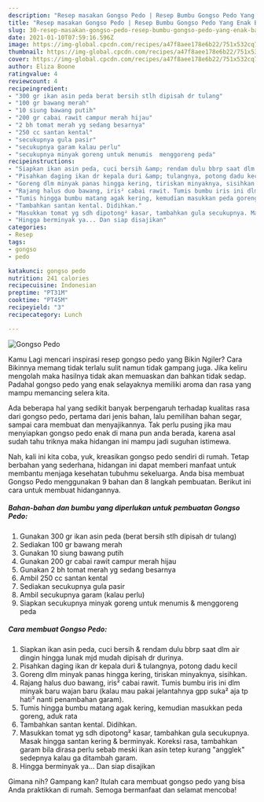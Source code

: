 ```yaml
---
description: "Resep masakan Gongso Pedo | Resep Bumbu Gongso Pedo Yang Enak Banget"
title: "Resep masakan Gongso Pedo | Resep Bumbu Gongso Pedo Yang Enak Banget"
slug: 30-resep-masakan-gongso-pedo-resep-bumbu-gongso-pedo-yang-enak-banget
date: 2021-01-10T07:59:16.596Z
image: https://img-global.cpcdn.com/recipes/a47f8aee178e6b22/751x532cq70/gongso-pedo-foto-resep-utama.jpg
thumbnail: https://img-global.cpcdn.com/recipes/a47f8aee178e6b22/751x532cq70/gongso-pedo-foto-resep-utama.jpg
cover: https://img-global.cpcdn.com/recipes/a47f8aee178e6b22/751x532cq70/gongso-pedo-foto-resep-utama.jpg
author: Eliza Boone
ratingvalue: 4
reviewcount: 4
recipeingredient:
- "300 gr ikan asin peda berat bersih stlh dipisah dr tulang"
- "100 gr bawang merah"
- "10 siung bawang putih"
- "200 gr cabai rawit campur merah hijau"
- "2 bh tomat merah yg sedang besarnya"
- "250 cc santan kental"
- "secukupnya gula pasir"
- "secukupnya garam kalau perlu"
- "secukupnya minyak goreng untuk menumis  menggoreng peda"
recipeinstructions:
- "Siapkan ikan asin peda, cuci bersih &amp; rendam dulu bbrp saat dlm air dingin hingga lunak mjd mudah dipisah dr durinya."
- "Pisahkan daging ikan dr kepala duri &amp; tulangnya, potong dadu kecil"
- "Goreng dlm minyak panas hingga kering, tiriskan minyaknya, sisihkan."
- "Rajang halus duo bawang, iris² cabai rawit. Tumis bumbu iris ini dlm minyak baru wajan baru (kalau mau pakai jelantahnya gpp suka² aja tp hati² nanti penambahan garam)."
- "Tumis hingga bumbu matang agak kering, kemudian masukkan peda goreng, aduk rata"
- "Tambahkan santan kental. Didihkan."
- "Masukkan tomat yg sdh dipotong² kasar, tambahkan gula secukupnya. Masak hingga santan kering &amp; berminyak. Koreksi rasa, tambahkan garam bila dirasa perlu sebab meski ikan asin tetep kurang &#34;angglek&#34; sedepnya kalau ga ditambah garam."
- "Hingga berminyak ya... Dan siap disajikan"
categories:
- Resep
tags:
- gongso
- pedo

katakunci: gongso pedo 
nutrition: 241 calories
recipecuisine: Indonesian
preptime: "PT31M"
cooktime: "PT45M"
recipeyield: "3"
recipecategory: Lunch

---
```



![Gongso Pedo](https://img-global.cpcdn.com/recipes/a47f8aee178e6b22/751x532cq70/gongso-pedo-foto-resep-utama.jpg)

Kamu Lagi mencari inspirasi resep gongso pedo yang Bikin Ngiler? Cara Bikinnya memang tidak terlalu sulit namun tidak gampang juga. Jika keliru mengolah maka hasilnya tidak akan memuaskan dan bahkan tidak sedap. Padahal gongso pedo yang enak selayaknya memiliki aroma dan rasa yang mampu memancing selera kita.

Ada beberapa hal yang sedikit banyak berpengaruh terhadap kualitas rasa dari gongso pedo, pertama dari jenis bahan, lalu pemilihan bahan segar, sampai cara membuat dan menyajikannya. Tak perlu pusing jika mau menyiapkan gongso pedo enak di mana pun anda berada, karena asal sudah tahu triknya maka hidangan ini mampu jadi suguhan istimewa.




Nah, kali ini kita coba, yuk, kreasikan gongso pedo sendiri di rumah. Tetap berbahan yang sederhana, hidangan ini dapat memberi manfaat untuk membantu menjaga kesehatan tubuhmu sekeluarga. Anda bisa membuat Gongso Pedo menggunakan 9 bahan dan 8 langkah pembuatan. Berikut ini cara untuk membuat hidangannya.

<!--inarticleads1-->

##### Bahan-bahan dan bumbu yang diperlukan untuk pembuatan Gongso Pedo:

1. Gunakan 300 gr ikan asin peda (berat bersih stlh dipisah dr tulang)
1. Sediakan 100 gr bawang merah
1. Gunakan 10 siung bawang putih
1. Gunakan 200 gr cabai rawit campur merah hijau
1. Gunakan 2 bh tomat merah yg sedang besarnya
1. Ambil 250 cc santan kental
1. Sediakan secukupnya gula pasir
1. Ambil secukupnya garam (kalau perlu)
1. Siapkan secukupnya minyak goreng untuk menumis &amp; menggoreng peda




<!--inarticleads2-->

##### Cara membuat Gongso Pedo:

1. Siapkan ikan asin peda, cuci bersih &amp; rendam dulu bbrp saat dlm air dingin hingga lunak mjd mudah dipisah dr durinya.
1. Pisahkan daging ikan dr kepala duri &amp; tulangnya, potong dadu kecil
1. Goreng dlm minyak panas hingga kering, tiriskan minyaknya, sisihkan.
1. Rajang halus duo bawang, iris² cabai rawit. Tumis bumbu iris ini dlm minyak baru wajan baru (kalau mau pakai jelantahnya gpp suka² aja tp hati² nanti penambahan garam).
1. Tumis hingga bumbu matang agak kering, kemudian masukkan peda goreng, aduk rata
1. Tambahkan santan kental. Didihkan.
1. Masukkan tomat yg sdh dipotong² kasar, tambahkan gula secukupnya. Masak hingga santan kering &amp; berminyak. Koreksi rasa, tambahkan garam bila dirasa perlu sebab meski ikan asin tetep kurang &#34;angglek&#34; sedepnya kalau ga ditambah garam.
1. Hingga berminyak ya... Dan siap disajikan




Gimana nih? Gampang kan? Itulah cara membuat gongso pedo yang bisa Anda praktikkan di rumah. Semoga bermanfaat dan selamat mencoba!
